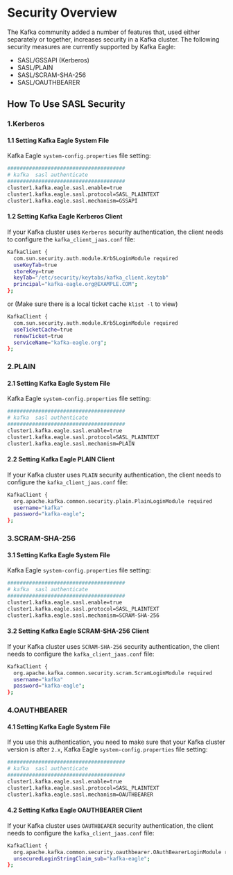 # Security Overview
The Kafka community added a number of features that, used either separately or together, increases security in a Kafka cluster. The following security measures are currently supported by Kafka Eagle:
* SASL/GSSAPI (Kerberos)
* SASL/PLAIN
* SASL/SCRAM-SHA-256
* SASL/OAUTHBEARER

## How To Use SASL Security
### 1.Kerberos
#### 1.1 Setting Kafka Eagle System File
Kafka Eagle ```system-config.properties``` file setting:
```bash
######################################
# kafka  sasl authenticate
######################################
cluster1.kafka.eagle.sasl.enable=true
cluster1.kafka.eagle.sasl.protocol=SASL_PLAINTEXT
cluster1.kafka.eagle.sasl.mechanism=GSSAPI
```
#### 1.2 Setting Kafka Eagle Kerberos Client
If your Kafka cluster uses ```Kerberos``` security authentication, the client needs to configure the ```kafka_client_jaas.conf``` file:
```bash
KafkaClient {
  com.sun.security.auth.module.Krb5LoginModule required
  useKeyTab=true
  storeKey=true
  keyTab="/etc/security/keytabs/kafka_client.keytab"
  principal="kafka-eagle.org@EXAMPLE.COM";
};
```
or (Make sure there is a local ticket cache ```klist -l``` to view)
```bash
KafkaClient {
  com.sun.security.auth.module.Krb5LoginModule required
  useTicketCache=true
  renewTicket=true
  serviceName="kafka-eagle.org";
};
```
### 2.PLAIN
#### 2.1 Setting Kafka Eagle System File
Kafka Eagle ```system-config.properties``` file setting:
```bash
######################################
# kafka  sasl authenticate
######################################
cluster1.kafka.eagle.sasl.enable=true
cluster1.kafka.eagle.sasl.protocol=SASL_PLAINTEXT
cluster1.kafka.eagle.sasl.mechanism=PLAIN
```
#### 2.2 Setting Kafka Eagle PLAIN Client
If your Kafka cluster uses ```PLAIN``` security authentication, the client needs to configure the ```kafka_client_jaas.conf``` file:
```bash
KafkaClient {
  org.apache.kafka.common.security.plain.PlainLoginModule required
  username="kafka"
  password="kafka-eagle";
};
```
### 3.SCRAM-SHA-256
#### 3.1 Setting Kafka Eagle System File
Kafka Eagle ```system-config.properties``` file setting:
```bash
######################################
# kafka  sasl authenticate
######################################
cluster1.kafka.eagle.sasl.enable=true
cluster1.kafka.eagle.sasl.protocol=SASL_PLAINTEXT
cluster1.kafka.eagle.sasl.mechanism=SCRAM-SHA-256
```
#### 3.2 Setting Kafka Eagle SCRAM-SHA-256 Client
If your Kafka cluster uses ```SCRAM-SHA-256``` security authentication, the client needs to configure the ```kafka_client_jaas.conf``` file:
```bash
KafkaClient {
  org.apache.kafka.common.security.scram.ScramLoginModule required
  username="kafka"
  password="kafka-eagle";
};
```
### 4.OAUTHBEARER
#### 4.1 Setting Kafka Eagle System File
If you use this authentication, you need to make sure that your Kafka cluster version is after ```2.x```, Kafka Eagle ```system-config.properties``` file setting:
```bash
######################################
# kafka  sasl authenticate
######################################
cluster1.kafka.eagle.sasl.enable=true
cluster1.kafka.eagle.sasl.protocol=SASL_PLAINTEXT
cluster1.kafka.eagle.sasl.mechanism=OAUTHBEARER
```
#### 4.2 Setting Kafka Eagle OAUTHBEARER Client
If your Kafka cluster uses ```OAUTHBEARER``` security authentication, the client needs to configure the ```kafka_client_jaas.conf``` file:
```bash
KafkaClient {
  org.apache.kafka.common.security.oauthbearer.OAuthBearerLoginModule required
  unsecuredLoginStringClaim_sub="kafka-eagle";
};
```
